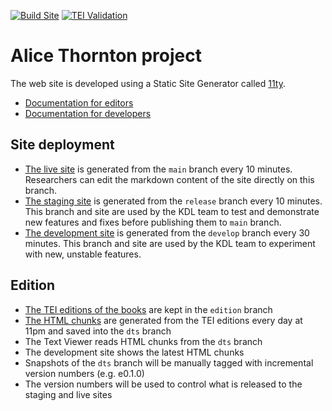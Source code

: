 [![Build Site](https://github.com/kingsdigitallab/alice-thornton/actions/workflows/build.yml/badge.svg)](https://github.com/kingsdigitallab/alice-thornton/actions/workflows/build.yml)
[![TEI Validation](https://github.com/kingsdigitallab/alice-thornton/actions/workflows/validate-tei.yml/badge.svg?branch=edition)](https://github.com/kingsdigitallab/alice-thornton/actions/workflows/validate-tei.yml)

# Alice Thornton project

The web site is developed using a Static Site Generator called [11ty](https://www.11ty.dev/).

- [Documentation for editors](https://github.com/kingsdigitallab/vault-101/blob/main/docs/howto/editing-markdown-files-on-github.rst)
- [Documentation for developers](https://github.com/kingsdigitallab/vault-101/blob/main/docs/howto/11ty.rst)

## Site deployment

- [The live site](//thornton.kdl.kcl.ac.uk) is generated from the `main` branch every 10 minutes. Researchers can edit the markdown content of the site directly on this branch.
- [The staging site](//thornton-stg.kdl.kcl.ac.uk) is generated from the `release` branch every 10 minutes.
  This branch and site are used by the KDL team to test and demonstrate new features and fixes before publishing them to `main` branch.
- [The development site](//thornton-dev.kdl.kcl.ac.uk) is generated from the `develop` branch every 30 minutes.
  This branch and site are used by the KDL team to experiment with new, unstable features.

## Edition

- [The TEI editions of the books](https://github.com/kingsdigitallab/alice-thornton/tree/edition) are kept in the `edition` branch
- [The HTML chunks](https://github.com/kingsdigitallab/alice-thornton/tree/dts) are generated from the TEI editions every day at 11pm and saved into the `dts` branch
- The Text Viewer reads HTML chunks from the `dts` branch
- The development site shows the latest HTML chunks
- Snapshots of the `dts` branch will be manually tagged with incremental version numbers (e.g. e0.1.0)
- The version numbers will be used to control what is released to the staging and live sites
